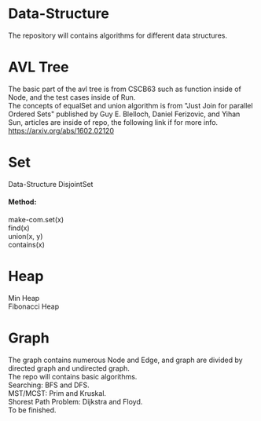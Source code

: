 # Data-Structure
The repository will contains algorithms for different data structures.</br>

# AVL Tree
The basic part of the avl tree is from CSCB63 such as function inside of Node,
and the test cases inside of Run.</br>
The concepts of equalSet and union algorithm is from
"Just Join for parallel Ordered Sets" published by Guy E. Blelloch, Daniel Ferizovic,
and Yihan Sun, articles are inside of repo, the following link if for more info.</br>
https://arxiv.org/abs/1602.02120

# Set
Data-Structure DisjointSet</br>
<h4>Method:</h4>
make-com.set(x)</br>
find(x)</br>
union(x, y)</br>
contains(x)</br>

# Heap
Min Heap</br>
Fibonacci Heap</br>

# Graph
The graph contains numerous Node and Edge, and graph are divided by directed graph and undirected graph.</br>
The repo will contains basic algorithms.</br>
Searching: BFS and DFS.</br>
MST/MCST: Prim and Kruskal.</br>
Shorest Path Problem: Dijkstra and Floyd.</br>
To be finished.</br>
